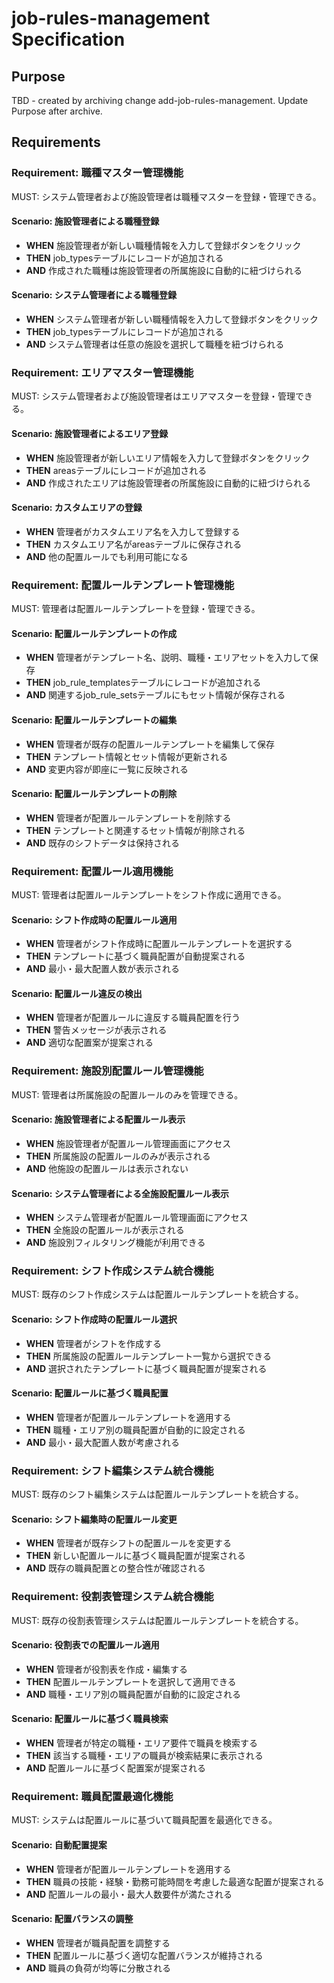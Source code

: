 # job-rules-management Specification

## Purpose
TBD - created by archiving change add-job-rules-management. Update Purpose after archive.
## Requirements
### Requirement: 職種マスター管理機能

MUST: システム管理者および施設管理者は職種マスターを登録・管理できる。

#### Scenario: 施設管理者による職種登録

- **WHEN** 施設管理者が新しい職種情報を入力して登録ボタンをクリック
- **THEN** job_typesテーブルにレコードが追加される
- **AND** 作成された職種は施設管理者の所属施設に自動的に紐づけられる

#### Scenario: システム管理者による職種登録

- **WHEN** システム管理者が新しい職種情報を入力して登録ボタンをクリック
- **THEN** job_typesテーブルにレコードが追加される
- **AND** システム管理者は任意の施設を選択して職種を紐づけられる

### Requirement: エリアマスター管理機能

MUST: システム管理者および施設管理者はエリアマスターを登録・管理できる。

#### Scenario: 施設管理者によるエリア登録

- **WHEN** 施設管理者が新しいエリア情報を入力して登録ボタンをクリック
- **THEN** areasテーブルにレコードが追加される
- **AND** 作成されたエリアは施設管理者の所属施設に自動的に紐づけられる

#### Scenario: カスタムエリアの登録

- **WHEN** 管理者がカスタムエリア名を入力して登録する
- **THEN** カスタムエリア名がareasテーブルに保存される
- **AND** 他の配置ルールでも利用可能になる

### Requirement: 配置ルールテンプレート管理機能

MUST: 管理者は配置ルールテンプレートを登録・管理できる。

#### Scenario: 配置ルールテンプレートの作成

- **WHEN** 管理者がテンプレート名、説明、職種・エリアセットを入力して保存
- **THEN** job_rule_templatesテーブルにレコードが追加される
- **AND** 関連するjob_rule_setsテーブルにもセット情報が保存される

#### Scenario: 配置ルールテンプレートの編集

- **WHEN** 管理者が既存の配置ルールテンプレートを編集して保存
- **THEN** テンプレート情報とセット情報が更新される
- **AND** 変更内容が即座に一覧に反映される

#### Scenario: 配置ルールテンプレートの削除

- **WHEN** 管理者が配置ルールテンプレートを削除する
- **THEN** テンプレートと関連するセット情報が削除される
- **AND** 既存のシフトデータは保持される

### Requirement: 配置ルール適用機能

MUST: 管理者は配置ルールテンプレートをシフト作成に適用できる。

#### Scenario: シフト作成時の配置ルール適用

- **WHEN** 管理者がシフト作成時に配置ルールテンプレートを選択する
- **THEN** テンプレートに基づく職員配置が自動提案される
- **AND** 最小・最大配置人数が表示される

#### Scenario: 配置ルール違反の検出

- **WHEN** 管理者が配置ルールに違反する職員配置を行う
- **THEN** 警告メッセージが表示される
- **AND** 適切な配置案が提案される

### Requirement: 施設別配置ルール管理機能

MUST: 管理者は所属施設の配置ルールのみを管理できる。

#### Scenario: 施設管理者による配置ルール表示

- **WHEN** 施設管理者が配置ルール管理画面にアクセス
- **THEN** 所属施設の配置ルールのみが表示される
- **AND** 他施設の配置ルールは表示されない

#### Scenario: システム管理者による全施設配置ルール表示

- **WHEN** システム管理者が配置ルール管理画面にアクセス
- **THEN** 全施設の配置ルールが表示される
- **AND** 施設別フィルタリング機能が利用できる

### Requirement: シフト作成システム統合機能

MUST: 既存のシフト作成システムは配置ルールテンプレートを統合する。

#### Scenario: シフト作成時の配置ルール選択

- **WHEN** 管理者がシフトを作成する
- **THEN** 所属施設の配置ルールテンプレート一覧から選択できる
- **AND** 選択されたテンプレートに基づく職員配置が提案される

#### Scenario: 配置ルールに基づく職員配置

- **WHEN** 管理者が配置ルールテンプレートを適用する
- **THEN** 職種・エリア別の職員配置が自動的に設定される
- **AND** 最小・最大配置人数が考慮される

### Requirement: シフト編集システム統合機能

MUST: 既存のシフト編集システムは配置ルールテンプレートを統合する。

#### Scenario: シフト編集時の配置ルール変更

- **WHEN** 管理者が既存シフトの配置ルールを変更する
- **THEN** 新しい配置ルールに基づく職員配置が提案される
- **AND** 既存の職員配置との整合性が確認される

### Requirement: 役割表管理システム統合機能

MUST: 既存の役割表管理システムは配置ルールテンプレートを統合する。

#### Scenario: 役割表での配置ルール適用

- **WHEN** 管理者が役割表を作成・編集する
- **THEN** 配置ルールテンプレートを選択して適用できる
- **AND** 職種・エリア別の職員配置が自動的に設定される

#### Scenario: 配置ルールに基づく職員検索

- **WHEN** 管理者が特定の職種・エリア要件で職員を検索する
- **THEN** 該当する職種・エリアの職員が検索結果に表示される
- **AND** 配置ルールに基づく配置案が提案される

### Requirement: 職員配置最適化機能

MUST: システムは配置ルールに基づいて職員配置を最適化できる。

#### Scenario: 自動配置提案

- **WHEN** 管理者が配置ルールテンプレートを適用する
- **THEN** 職員の技能・経験・勤務可能時間を考慮した最適な配置が提案される
- **AND** 配置ルールの最小・最大人数要件が満たされる

#### Scenario: 配置バランスの調整

- **WHEN** 管理者が職員配置を調整する
- **THEN** 配置ルールに基づく適切な配置バランスが維持される
- **AND** 職員の負荷が均等に分散される

